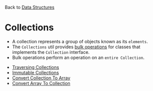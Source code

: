 Back to [Data Structures](index.md)

# Collections

* A collection represents a group of objects known as its `elements`.
* The `Collections` util provides <u>bulk operations</u> for classes that implements the `Collection` interface.
* Bulk operations perform an operation on an `entire Collection`.

- [Traversing Collections](traversing-collections.md)
- [Immutable Collections](immutable-collections.md)
- [Convert Collection To Array](collection-to-array.md)
- [Convert Array To Collection](array-to-collection.md)
